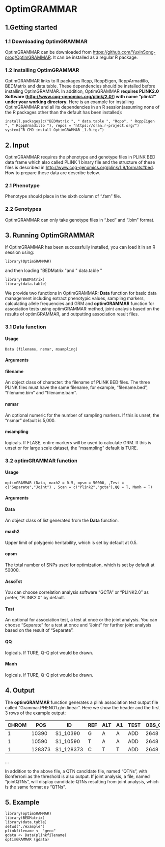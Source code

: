 # OptimGRAMMAR

## 1.Getting started

### 1.1	Downloading OptimGRAMMAR

OptimGRAMMAR can be downloaded from https://github.com/YuxinSong-prog/OptimGRAMMAR. It can be installed as a regular R package.

### 1.2	Installing OptimGRAMMAR

OptimGRAMMAR links to R packages Rcpp, RcppEigen, RcppArmadillo, BEDMatrix and data.table. These dependencies should be installed before installing OptimGRAMMAR. In addition, OptimGRAMMAR **requires PLINK2.0 Software (http://www.cog-genomics.org/plink/2.0/) with name “plink2” under your working directory**. Here is an example for installing OptimGRAMMAR and all its dependencies in an R session(assuming none of the R packages other than the default has been installed):
```
install.packages(c("BEDMatrix ", " data.table ", "Rcpp", " RcppEigen ", " RcppArmadillo "), repos = "https://cran.r-project.org/")
system(“R CMD install OptimGRAMMAR _1.0.tgz”)
```
## 2. Input

OptimGRAMMAR requires the phenotype and genotype files in PLINK BED data frame which also called PLINK 1 binary file and the structure of these files is described in http://www.cog-genomics.org/plink/1.9/formats#bed. How to prepare these data are describe below.

### 2.1 Phenotype

Phenotype should place in the sixth column of “.fam” file. 

### 2.2 Genotypes

OptimGRAMMAR can only take genotype files in “.bed” and “.bim” format.

## 3. Running OptimGRAMMAR
If OptimGRAMMAR has been successfully installed, you can load it in an R session using:<br>
```
library(OptimGRAMMAR)
```
and then loading "BEDMatrix "and " data.table " <br>
```
library(BEDMatrix)
library(data.table)
```
We provide two functions in OptimGRAMMAR: **Data** function for basic data management including extract phenotypic values, sampling markers, calculating allele frequencies and GRM and **optimGRAMMAR** function for association tests using optimGRAMMAR method, joint analysis based on the results of optimGRAMMAR, and outputting association result files.

### 3.1 Data function
#### Usage
```
Data (filename, nsmar, msampling)
```
#### Arguments
#### filename
An object class of character: the filename of PLINK BED files. The three PLINK files must have the same filename, for example, “filename.bed”, “filename.bim” and “filename.bam”.
#### nsmar
An optional numeric for the number of sampling markers. If this is unset, the “nsmar” default is 5,000.
#### msampling
logicals. If FLASE, entire markers will be used to calculate GRM. If this is unset or for large scale dataset, the “msampling” default is TURE.<br>

### 3.2 optimGRAMMAR function
#### Usage
```
optimGRAMMAR (Data, maxh2 = 0.5, opsm = 50000, ,Test = c("Separate","Joint") , Scan = c("Plink2","gcta"),QQ = T, Manh = T)
```

#### Arguments
#### Data
An object class of list generated from the **Data** function.
#### maxh2
Upper limit of polygenic heritability, which is set by default at 0.5.
#### opsm
The total number of SNPs used for optimization, which is set by  default at 50000.
#### AssoTst
You can choose correlation analysis software “GCTA” or “PLINK2.0” as prefer, “PLINK2.0” by default.
#### Test
An optional for association test, a test at once or the joint analysis. You can choose “Separate” for a test at once and “Joint” for further joint analysis based on the result of “Separate”.
#### QQ
logicals. If TURE, Q-Q plot would be drawn.
#### Manh
logicals. If TURE, Q-Q plot would be drawn.

## 4. Output

The **optimGRAMMAR** function generates a plink association text output file called “Grammar.PHENO1.glm.linear”. Here we show the header and the first 3 rows of the example output:<br>

CHROM|	POS|	ID|	REF|	ALT|	A1|	TEST|	OBS_CT|	BETA|	SE|	T_STAT|	P|	ERRCODE
---- | ----- | ------ | ------| ------| ------| ------| ------| ------| ------| ------| ------| ------
1|	10390|	S1_10390	|G|	A|	A|	ADD|	2648|	-0.00784112|	0.238845|	-0.0328293	|0.973813|	|.
1|	10590|	S1_10590	|T|	A|	A|	ADD|	2648|	-0.202364|	0.249746|	-0.810281	|0.417852|	|.
1|	128373|	S1_128373|	C|	T|	T|	ADD|	2648|	0.033819|	0.124565|	0.271498	|0.78603|	|.
…

In addition to the above file, a QTN candidate file, named “QTNs”, with Bonferroni as the threshold is also output. If joint analysis, a file, named “jointQTNs”, will display candidate QTNs resulting from joint analysis, which is the same format as “QTNs”.

## 5. Example
```
library(optimGRAMMAR)
library(BEDMatrix)
library(data.table)
setwd("./example")
plinkfilename <- "geno"
gdata <- Data(plinkfilename)
optimGRAMMAR (gdata)
```

